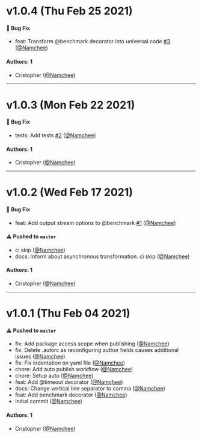 # v1.0.4 (Thu Feb 25 2021)

#### 🐛 Bug Fix

- feat: Transform @benchmark decorator into universal code [#3](https://github.com/Namchee/decora/pull/3) ([@Namchee](https://github.com/Namchee))

#### Authors: 1

- Cristopher ([@Namchee](https://github.com/Namchee))

---

# v1.0.3 (Mon Feb 22 2021)

#### 🐛 Bug Fix

- tests: Add tests [#2](https://github.com/Namchee/decora/pull/2) ([@Namchee](https://github.com/Namchee))

#### Authors: 1

- Cristopher ([@Namchee](https://github.com/Namchee))

---

# v1.0.2 (Wed Feb 17 2021)

#### 🐛 Bug Fix

- feat: Add output stream options to @benchmark [#1](https://github.com/Namchee/decora/pull/1) ([@Namchee](https://github.com/Namchee))

#### ⚠️ Pushed to `master`

- ci skip ([@Namchee](https://github.com/Namchee))
- docs: Inform about asynchronous transformation. ci skip ([@Namchee](https://github.com/Namchee))

#### Authors: 1

- Cristopher ([@Namchee](https://github.com/Namchee))

---

# v1.0.1 (Thu Feb 04 2021)

#### ⚠️ Pushed to `master`

- fix: Add package access scope when publishing ([@Namchee](https://github.com/Namchee))
- fix: Delete .autorc as reconfiguring author fields causes additional issues ([@Namchee](https://github.com/Namchee))
- fix: Fix indentation on yaml file ([@Namchee](https://github.com/Namchee))
- chore: Add auto publish workflow ([@Namchee](https://github.com/Namchee))
- chore: Setup auto ([@Namchee](https://github.com/Namchee))
- feat: Add @timeout decorator ([@Namchee](https://github.com/Namchee))
- docs: Change vertical line separator to comma ([@Namchee](https://github.com/Namchee))
- feat: Add benchmark decorator ([@Namchee](https://github.com/Namchee))
- Initial commit ([@Namchee](https://github.com/Namchee))

#### Authors: 1

- Cristopher ([@Namchee](https://github.com/Namchee))
